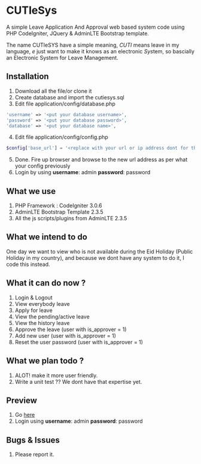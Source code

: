 # CUTIeSys

A simple Leave Application And Approval web based system code using PHP CodeIgniter, JQuery &amp; AdminLTE Bootstrap template.

The name CUTIeSYS have a simple meaning, *CUTI* means leave in my language, *e* just want to make it knows as an electronic *Sys*tem, so bascially an Electronic System for Leave Management.

## Installation

1. Download all the file/or clone it
2. Create database and import the cutiesys.sql
3. Edit file application/config/database.php
```php
'username' => '<put your database username>',
'password' => '<put your database password>',
'database' => '<put your database name>',
```
4. Edit file application/config/config.php
```php
$config['base_url'] = '<replace with your url or ip address dont for the forward slash>/';
```
5. Done. Fire up browser and browse to the new url address as per what your config previously
6. Login by using **username**: admin **password**: password 

## What we use

1. PHP Framework : CodeIgniter 3.0.6
2. AdminLTE Bootstrap Template 2.3.5
3. All the js scripts/plugins from AdminLTE 2.3.5

## What we intend to do

One day we want to view who is not available during the Eid Holiday (Public Holiday in my country), and because we dont have any system to do it, I code this instead.

## What it can do now ?

1. Login & Logout
2. View everybody leave
3. Apply for leave
4. View the pending/active leave
5. View the history leave
6. Approve the leave (user with is_approver = 1)
7. Add new user (user with is_approver = 1)
8. Reset the user password (user with is_approver = 1)

## What we plan todo ?

1. ALOT! make it more user friendly.
2. Write a unit test ?? We dont have that expertise yet.

## Preview
1. Go [here](https://cutiesys.isha.my)
2. Login using **username**: admin **password**: password 

## Bugs & Issues

1. Please report it.
